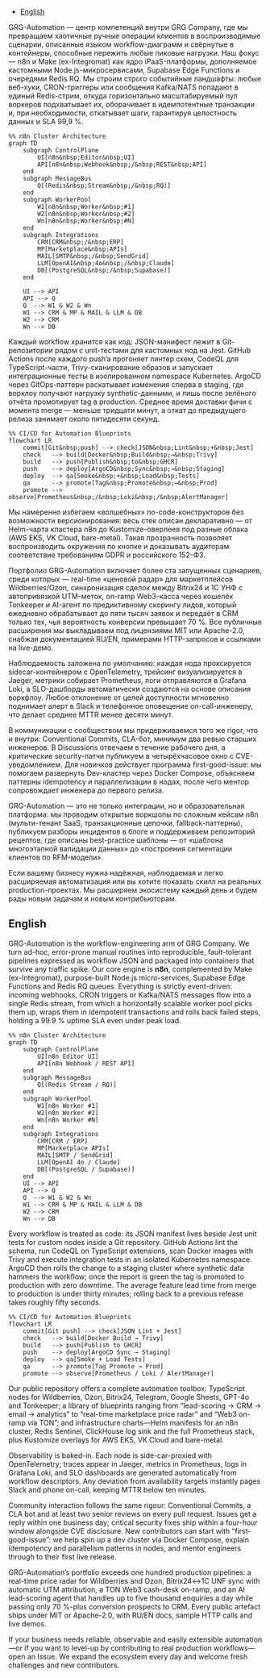 - [English](#english)

GRG-Automation — центр компетенций внутри GRG Company, где мы превращаем хаотичные ручные операции клиентов в воспроизводимые сценарии, описанные языком workflow-диаграмм и свёрнутые в контейнеры, способные пережить любые пиковые нагрузки. Наш фокус — n8n и Make (ex-Integromat) как ядро iPaaS-платформы, дополняемое кастомными Node.js-микросервисами, Supabase Edge Functions и очередями Redis RQ. Мы строим строго событийные ландшафты: любые веб-хуки, CRON-триггеры или сообщения Kafka/NATS попадают в единый Redis-стрим, откуда горизонтально масштабируемый пул воркеров подхватывает их, оборачивает в идемпотентные транзакции и, при необходимости, откатывает шаги, гарантируя целостность данных и SLA 99,9 %.

```mermaid
%% n8n Cluster Architecture
graph TD
    subgraph ControlPlane
        UI[n8n&nbsp;Editor&nbsp;UI]
        API[n8n&nbsp;Webhook&nbsp;/&nbsp;REST&nbsp;API]
    end
    subgraph MessageBus
        Q[(Redis&nbsp;Stream&nbsp;/&nbsp;RQ)]
    end
    subgraph WorkerPool
        W1[n8n&nbsp;Worker&nbsp;#1]
        W2[n8n&nbsp;Worker&nbsp;#2]
        Wn[n8n&nbsp;Worker&nbsp;#N]
    end
    subgraph Integrations
        CRM[CRM&nbsp;/&nbsp;ERP]
        MP[Marketplace&nbsp;APIs]
        MAIL[SMTP&nbsp;/&nbsp;SendGrid]
        LLM[OpenAI&nbsp;4o&nbsp;/&nbsp;Claude]
        DB[(PostgreSQL&nbsp;/&nbsp;Supabase)]
    end

    UI --> API
    API --> Q
    Q  --> W1 & W2 & Wn
    W1 --> CRM & MP & MAIL & LLM & DB
    W2 --> CRM
    Wn --> DB
```

Каждый workflow хранится как код: JSON-манифест лежит в Git-репозитории рядом с unit-тестами для кастомных нод на Jest. GitHub Actions после каждого push’a прогоняет линтер схем, CodeQL для TypeScript-части, Trivy-сканирование образов и запускает интеграционные тесты в изолированном namespace Kubernetes. ArgoCD через GitOps-паттерн раскатывает изменения сперва в staging, где ворклоу получают нагрузку synthetic-данными, и лишь после зелёного отчёта промотирует tag в production. Среднее время доставки фичи с момента merge — меньше тридцати минут, а откат до предыдущего релиза занимает около пятидесяти секунд.

```mermaid
%% CI/CD for Automation Blueprints
flowchart LR
    commit[Git&nbsp;push] --> check[JSON&nbsp;Lint&nbsp;+&nbsp;Jest]
    check   --> build[Docker&nbsp;Build&nbsp;→&nbsp;Trivy]
    build   --> push[Publish&nbsp;to&nbsp;GHCR]
    push    --> deploy[ArgoCD&nbsp;Sync&nbsp;→&nbsp;Staging]
    deploy  --> qa[Smoke&nbsp;+&nbsp;Load&nbsp;Tests]
    qa      --> promote[Tag&nbsp;Promote&nbsp;→&nbsp;Prod]
    promote --> observe[Prometheus&nbsp;/&nbsp;Loki&nbsp;/&nbsp;AlertManager]
```

Мы намеренно избегаем «волшебных» no-code-конструкторов без возможности версионирования: весь стек описан декларативно — от Helm-чарта кластера n8n до Kustomize-оверлеев под разные облака (AWS EKS, VK Cloud, bare-metal). Такая прозрачность позволяет воспроизводить окружения по кнопке и доказывать аудиторам соответствие требованиям GDPR и российского 152-ФЗ.

Портфолио GRG-Automation включает более ста запущенных сценариев, среди которых — real-time «ценовой радар» для маркетплейсов Wildberries/Ozon, синхронизация сделок между Bitrix24 и 1С УНФ с автопривязкой UTM-меток, on-ramp Web3-касса через кошелёк Tonkeeper и AI-агент по предиктивному скорингу лидов, который ежедневно обрабатывает до пяти тысяч заявок и передаёт в CRM только тех, чья вероятность конверсии превышает 70 %. Все публичные расширения мы выкладываем под лицензиями MIT или Apache-2.0, снабжая документацией RU/EN, примерами HTTP-запросов и ссылками на live-демо.

Наблюдаемость заложена по умолчанию: каждая нода проксируется sidecar-контейнером с OpenTelemetry, трейсинг визуализируется в Jaeger, метрики собирает Prometheus, логи отправляются в Grafana Loki, а SLO-дашборды автоматически создаются на основе описания воркфлоу. Любое отклонение от целей доступности мгновенно поднимает алерт в Slack и телефонное оповещение on-call-инженеру, что делает среднее MTTR менее десяти минут.

В коммуникации с сообществом мы придерживаемся того же rigor, что и внутри: Conventional Commits, CLA-бот, минимум два ревью старших инженеров. В Dis­cus­sions отвечаем в течение рабочего дня, а критические security-патчи публикуем в четырёхчасовое окно с CVE-уведомлением. Для новичков действует программа first-good-issue: мы помогаем развернуть Dev-кластер через Docker Compose, объясняем паттерны idempotency и параллелизации в нодах, после чего ментор сопровождает инженера до первого релиза.

GRG-Automation — это не только интеграции, но и образовательная платформа: мы проводим открытые воркшопы по сложным кейсам n8n (мульти-тенант SaaS, транзакционные цепочки, fallback-паттерны), публикуем разборы инцидентов в блоге и поддерживаем репозиторий рецептов, где описаны best-practice шаблоны — от «шаблона многоэтапной валидации данных» до «построения сегментации клиентов по RFM-модели».

Если вашему бизнесу нужна надёжная, наблюдаемая и легко расширяемая автоматизация или вы хотите показать скилл на реальных production-проектах. Мы расширяем экосистему каждый день и будем рады новым задачам и новым контрибьюторам.

## English

GRG-Automation is the workflow-engineering arm of GRG Company. We turn ad-hoc, error-prone manual routines into reproducible, fault-tolerant pipelines expressed as workflow JSON and packaged into containers that survive any traffic spike. Our core engine is **n8n**, complemented by Make (ex-Integromat), purpose-built Node.js micro-services, Supabase Edge Functions and Redis RQ queues. Everything is strictly event-driven: incoming webhooks, CRON triggers or Kafka/NATS messages flow into a single Redis stream, from which a horizontally scalable worker pool picks them up, wraps them in idempotent transactions and rolls back failed steps, holding a 99.9 % uptime SLA even under peak load.

```mermaid
%% n8n Cluster Architecture
graph TD
    subgraph ControlPlane
        UI[n8n Editor UI]
        API[n8n Webhook / REST API]
    end
    subgraph MessageBus
        Q[(Redis Stream / RQ)]
    end
    subgraph WorkerPool
        W1[n8n Worker #1]
        W2[n8n Worker #2]
        Wn[n8n Worker #N]
    end
    subgraph Integrations
        CRM[CRM / ERP]
        MP[Marketplace APIs]
        MAIL[SMTP / SendGrid]
        LLM[OpenAI 4o / Claude]
        DB[(PostgreSQL / Supabase)]
    end
    UI --> API
    API --> Q
    Q  --> W1 & W2 & Wn
    W1 --> CRM & MP & MAIL & LLM & DB
    W2 --> CRM
    Wn --> DB
```

Every workflow is treated as code: its JSON manifest lives beside Jest unit tests for custom nodes inside a Git repository. GitHub Actions lint the schema, run CodeQL on TypeScript extensions, scan Docker images with Trivy and execute integration tests in an isolated Kubernetes namespace. ArgoCD then rolls the change to a staging cluster where synthetic data hammers the workflow; once the report is green the tag is promoted to production with zero downtime. The average feature lead time from merge to production is under thirty minutes; rolling back to a previous release takes roughly fifty seconds.

```mermaid
%% CI/CD for Automation Blueprints
flowchart LR
    commit[Git push] --> check[JSON Lint + Jest]
    check   --> build[Docker Build → Trivy]
    build   --> push[Publish to GHCR]
    push    --> deploy[ArgoCD Sync → Staging]
    deploy  --> qa[Smoke + Load Tests]
    qa      --> promote[Tag Promote → Prod]
    promote --> observe[Prometheus / Loki / AlertManager]
```

Our public repository offers a complete automation toolbox: TypeScript nodes for Wildberries, Ozon, Bitrix24, Telegram, Google Sheets, GPT-4o and Tonkeeper; a library of blueprints ranging from “lead-scoring → CRM → email → analytics” to “real-time marketplace price radar” and “Web3 on-ramp via TON”; and infrastructure charts—Helm manifests for an n8n cluster, Redis Sentinel, ClickHouse log sink and the full Prometheus stack, plus Kustomize overlays for AWS EKS, VK Cloud and bare-metal.

Observability is baked-in. Each node is side-car-proxied with OpenTelemetry; traces appear in Jaeger, metrics in Prometheus, logs in Grafana Loki, and SLO dashboards are generated automatically from workflow descriptors. Any deviation from availability targets instantly pages Slack and phone on-call, keeping MTTR below ten minutes.

Community interaction follows the same rigour: Conventional Commits, a CLA bot and at least two senior reviews on every pull request. Issues get a reply within one business day; critical security fixes ship within a four-hour window alongside CVE disclosure. New contributors can start with “first-good-issue”: we help spin up a dev cluster via Docker Compose, explain idempotency and parallelism patterns in nodes, and mentor engineers through to their first live release.

GRG-Automation’s portfolio exceeds one hundred production pipelines: a real-time price radar for Wildberries and Ozon, Bitrix24↔1C UNF sync with automatic UTM attribution, a TON Web3 cash-desk on-ramp, and an AI lead-scoring agent that handles up to five thousand enquiries a day while passing only 70 %-plus conversion prospects to CRM. Every public artefact ships under MIT or Apache-2.0, with RU/EN docs, sample HTTP calls and live demos.

If your business needs reliable, observable and easily extensible automation—or if you want to level-up by contributing to real production workflows—open an Issue. We expand the ecosystem every day and welcome fresh challenges and new contributors.
